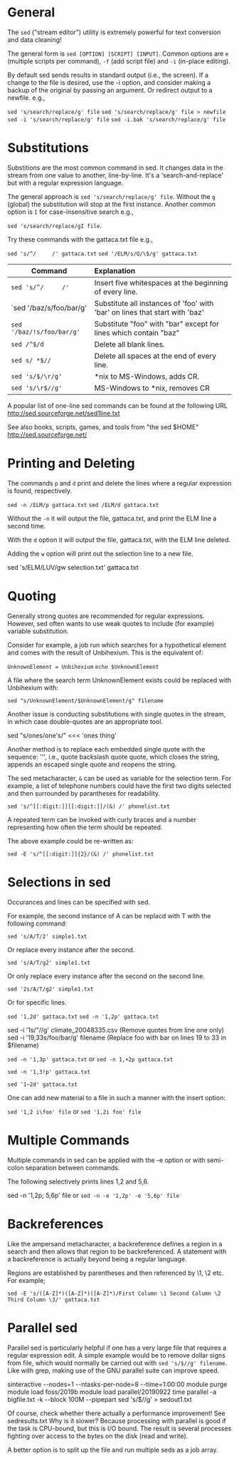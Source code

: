 General
=======

The `sed` ("stream editor") utility is extremely powerful for text conversion and data cleaning!

The general form is `sed [OPTION] [SCRIPT] [INPUT]`. Common options are `e` (multiple scripts per command), `-f` (add script file) and `-i` (in-place editing).

By default sed sends results in standard output (i.e., the screen). If a change to the file is desired, use the -i option, and consider making a backup of the original by passing an argument. Or redirect output to a newfile. e.g.,

`sed 's/search/replace/g' file`
`sed 's/search/replace/g' file > newfile`
`sed -i 's/search/replace/g' file`
`sed -i.bak 's/search/replace/g' file`

Substitutions
=============

Substitions are the most common command in sed. It changes data in the stream from one value to another, line-by-line. It's a 'search-and-replace' but with a regular expression language.

The general approach is `sed 's/search/replace/g' file`. Without the `g` (global) the substitution will stop at the first instance. Another common option is `I` for case-insensitive search e.g.,

`sed 's/search/replace/gI file`.

Try these commands with the gattaca.txt file e.g.,

`sed 's/^/     /' gattaca.txt`
`sed '/ELM/s/Q/\$/g' gattaca.txt`

| Command                   | Explanation                                                                  |
|---------------------------|:-----------------------------------------------------------------------------|
| `sed 's/^/     /'`        | Insert five whitespaces at the beginning of every line.                      | 
| `sed '/baz/s/foo/bar/g'   | Substitute all instances of 'foo' with 'bar' on lines that start with 'baz'  |
| `sed '/baz/!s/foo/bar/g'` | Substitute "foo" with "bar" except for lines which contain "baz"             |
| `sed /^$/d`               | Delete all blank lines.                                                      |
| `sed s/ *$//`             | Delete all spaces at the end of every line.                                  |
| `sed 's/$/\r/g'`          | *nix to MS-Windows, adds CR.                                                 | 
| `sed 's/\r$//g'`          | MS-Windows to *nix, removes CR                                               |

A popular list of one-line sed commands can be found at the following URL 
http://sed.sourceforge.net/sed1line.txt

See also books, scripts, games, and tools from "the sed $HOME"
http://sed.sourceforge.net/

Printing and Deleting
=====================

The commands `p` and `d` print and delete the lines where a regular expression is found, respectively.

`sed -n /ELM/p gattaca.txt`
`sed /ELM/d gattaca.txt`

Without the `-n` it will output the file, gattaca.txt, and print the ELM line a second time.

With the `d` option it will output the file, gattaca.txt, with the ELM line deleted.

Adding the `w` option will print out the selection line to a new file.

sed 's/ELM/LUV/gw selection.txt' gattaca.txt

Quoting
=======

Generally strong quotes are recommended for regular expressions. However, sed often wants to use weak quotes to include (for example) variable substitution. 

Consider for example, a job run which searches for a hypothetical element and comes with the result of Unbihexium. This is the equivalent of:

`UnknownElement = Unbihexium`
`echo $UnknownElement`

A file where the search term UnknownElement exists could be replaced with Unbihexium with:

`sed "s/UnknownElement/$UnknownElement/g" filename`

Another issue is conducting substitutions with single quotes in the stream, in which case double-quotes are an appropriate tool.

sed "s/ones/one's/" <<< 'ones thing'

Another method is to replace each embedded single quote with the sequence: '\'', i.e., quote backslash quote quote, which closes the string, appends an escaped single quote and reopens the string. 

The sed metacharacter, `&` can be used as variable for the selection term. For example, a list of telephone numbers could have the first two digits selected and then surrounded by parantheses for readability.

`sed 's/^[[:digit:]][[:digit:]]/(&) /' phonelist.txt`

A repeated term can be invoked with curly braces and a number representing how often the term should be repeated. 

The above example could be re-written as:

`sed -E 's/^[[:digit:]]{2}/(&) /' phonelist.txt`

Selections in sed
=================

Occurances and lines can be specified with sed.

For example, the second instance of A can be replacd with T with the following command:

`sed 's/A/T/2' simple1.txt`

Or replace every instance after the second.

`sed 's/A/T/g2' simple1.txt`

Or only replace every instance after the second on the second line.

`sed '2s/A/T/g2' simple1.txt`

Or for specific lines.

`sed '1,2d' gattaca.txt`
`sed -n '1,2p' gattaca.txt`

sed -i '1s/"//g' climate_20048335.csv (Remove quotes from line one only)
sed -i '19,33s/foo/bar/g' filename (Replace foo with bar on lines 19 to 33 in $filename)

`sed -n '1,3p' gattaca.txt` or `sed -n 1,+2p gattaca.txt`

`sed -n '1,3!p' gattaca.txt` 

`sed '1~2d' gattaca.txt`

One can add new material to a file in such a manner with the insert option:

`sed '1,2 i\foo' file` or `sed '1,2i foo' file` 

Multiple Commands
=================

Multiple commands in sed can be applied with the -e option or with semi-colon separation between commands.

The following selectively prints lines 1,2 and 5,6.

sed -n '1,2p; 5,6p' file or `sed -n -e '1,2p' -e '5,6p' file`  

Backreferences
==============

Like the ampersand metacharacter, a backreference defines a region in a search and then allows that region to be backreferenced. A statement with a backreference is actually beyond being a regular language.

Regions are established by parentheses and then referenced by \1, \2 etc. For example;

`sed -E 's/([A-Z]*)([A-Z]*)([A-Z]*)/First Column \1 Second Column \2 Third Column \3/' gattaca.txt`

Parallel sed
============

Parallel sed is particularly helpful if one has a very large file that requires a regular expression edit. A simple example would be to remove dollar 
signs from file, which would normally be carried out with <code>sed 's/\$//g' filename</code>. Like with grep, making use of the GNU parallel suite 
can improve speed.


sinteractive --nodes=1 --ntasks-per-node=8 --time=1:00:00
module purge
module load foss/2019b
module load parallel/20190922
time parallel -a bigfile.txt -k --block 100M --pipepart sed 's/\$//g' > sedout1.txt

Of course, check whether there actually a performance improvement! See sedresults.txt Why is it slower? Because processing with parallel is good if the task is CPU-bound, but this is I/O bound. The result is several processes fighting over access to the bytes on the disk (read and write).

A better option is to split up the file and run multiple seds as a job array.
